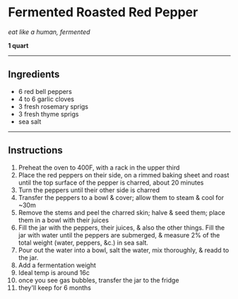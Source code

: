 # Fermented Roasted Red Pepper

*eat like a human, fermented*

**1 quart**

---

## Ingredients

- 6 red bell peppers
- 4 to 6 garlic cloves
- 3 fresh rosemary sprigs
- 3 fresh thyme sprigs
- sea salt

---

## Instructions

1. Preheat the oven to 400F, with a rack in the upper third
2. Place the red peppers on their side, on a rimmed baking sheet and roast until the top surface of the pepper is charred, about 20 minutes
3. Turn the peppers until their other side is charred
4. Transfer the peppers to a bowl & cover; allow them to steam & cool for ~30m
5. Remove the stems and peel the charred skin; halve & seed them; place them in a bowl with their juices
6. Fill the jar with the peppers, their juices, & also the other things. Fill the jar with water until the peppers are submerged, & measure 2% of the total weight (water, peppers, &c.) in sea salt.
7. Pour out the water into a bowl, salt the water, mix thoroughly, & readd to the jar.
8. Add a fermentation weight
9. Ideal temp is around 16c
10. once you see gas bubbles, transfer the jar to the fridge
11. they'll keep for 6 months
